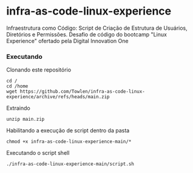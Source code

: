 # infra-as-code-linux-experience
Infraestrutura como Código: Script de Criação de Estrutura de Usuários, Diretórios e Permissões. Desafio de código do bootcamp "Linux Experience" ofertado pela Digital Innovation One

### Executando

Clonando este repositório
```console
cd /
cd /home
wget https://github.com/Towlen/infra-as-code-linux-experience/archive/refs/heads/main.zip
```

Extraindo
```console
unzip main.zip
```

Habilitando a execução de script dentro da pasta
```console
chmod +x infra-as-code-linux-experience-main/*
```

Executando o script shell
```console
./infra-as-code-linux-experience-main/script.sh
```
